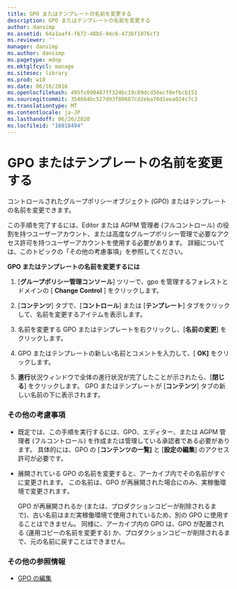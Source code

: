 ```yaml
---
title: GPO またはテンプレートの名前を変更する
description: GPO またはテンプレートの名前を変更する
author: dansimp
ms.assetid: 64a1aaf4-f672-48b5-94c6-473bf1076cf3
ms.reviewer: ''
manager: dansimp
ms.author: dansimp
ms.pagetype: mdop
ms.mktglfcycl: manage
ms.sitesec: library
ms.prod: w10
ms.date: 06/16/2016
ms.openlocfilehash: 495fc090487ff324bc19c89dcd36ecf0efbcb151
ms.sourcegitcommit: 354664bc527d93f80687cd2eba70d1eea024c7c3
ms.translationtype: MT
ms.contentlocale: ja-JP
ms.lasthandoff: 06/26/2020
ms.locfileid: "10818494"
---
```

# GPO またはテンプレートの名前を変更する


コントロールされたグループポリシーオブジェクト (GPO) またはテンプレートの名前を変更できます。

この手順を完了するには、Editor または AGPM 管理者 (フルコントロール) の役割を持つユーザーアカウント、または高度なグループポリシー管理で必要なアクセス許可を持つユーザーアカウントを使用する必要があります。 詳細については、このトピックの「その他の考慮事項」を参照してください。

**GPO またはテンプレートの名前を変更するには**

1.  [**グループポリシー管理コンソール**] ツリーで、gpo を管理するフォレストとドメインの [ **Change Control** ] をクリックします。

2.  [**コンテンツ**] タブで、[**コントロール**] または [**テンプレート**] タブをクリックして、名前を変更するアイテムを表示します。

3.  名前を変更する GPO またはテンプレートを右クリックし、[**名前の変更**] をクリックします。

4.  GPO またはテンプレートの新しい名前とコメントを入力して、[ **OK]** をクリックします。

5.  **進行**状況ウィンドウで全体の進行状況が完了したことが示されたら、[**閉じる**] をクリックします。 GPO またはテンプレートが [**コンテンツ**] タブの新しい名前の下に表示されます。

### その他の考慮事項

-   既定では、この手順を実行するには、GPO、エディター、または AGPM 管理者 (フルコントロール) を作成または管理している承認者である必要があります。 具体的には、GPO の [**コンテンツの一覧]** と [**設定の編集**] のアクセス許可が必要です。

-   展開されている GPO の名前を変更すると、アーカイブ内でその名前がすぐに変更されます。 この名前は、GPO が再展開された場合にのみ、実稼働環境で変更されます。

    GPO が再展開されるか (または、プロダクションコピーが削除されるまで)、古い名前はまだ実稼働環境で使用されているため、別の GPO に使用することはできません。 同様に、アーカイブ内の GPO は、GPO が配置される (運用コピーの名前を変更する) か、プロダクションコピーが削除されるまで、元の名前に戻すことはできません。

### その他の参照情報

-   [GPO の編集](editing-a-gpo.md)

 

 





